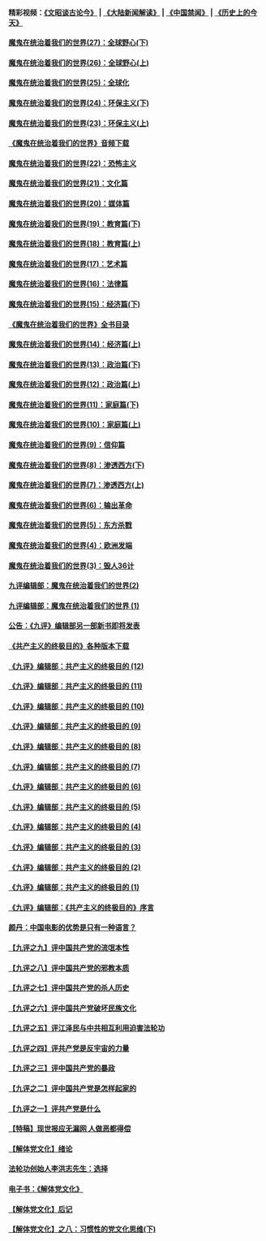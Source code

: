 #### 精彩视频：[《文昭谈古论今》](https://github.com/gfw-breaker/wenzhao/blob/master/README.md?t=12271231) | [《大陆新闻解读》](https://github.com/gfw-breaker/ntdtv-comedy/blob/master/README.md?t=12271231) | [《中国禁闻》](https://github.com/gfw-breaker/ntdtv-news/blob/master/README.md?t=12271231) | [《历史上的今天》](https://github.com/gfw-breaker/today-in-history/blob/master/README.md?t=12271231) 

#### [魔鬼在统治着我们的世界(27)：全球野心(下)](../pages/nsc422/n10928319.md?t=12271231) 

#### [魔鬼在统治着我们的世界(26)：全球野心(上)](../pages/nsc422/n10900318.md?t=12271231) 

#### [魔鬼在统治着我们的世界(25)：全球化](../pages/nsc422/n10788205.md?t=12271231) 

#### [魔鬼在统治着我们的世界(24)：环保主义(下)](../pages/nsc422/n10695307.md?t=12271231) 

#### [魔鬼在统治着我们的世界(23)：环保主义(上)](../pages/nsc422/n10688613.md?t=12271231) 

#### [《魔鬼在统治着我们的世界》音频下载](../pages/nsc422/n10635553.md?t=12271231) 

#### [魔鬼在统治着我们的世界(22)：恐怖主义](../pages/nsc422/n10614727.md?t=12271231) 

#### [魔鬼在统治着我们的世界(21)：文化篇](../pages/nsc422/n10597706.md?t=12271231) 

#### [魔鬼在统治着我们的世界(20)：媒体篇](../pages/nsc422/n10586579.md?t=12271231) 

#### [魔鬼在统治着我们的世界(19)：教育篇(下)](../pages/nsc422/n10564808.md?t=12271231) 

#### [魔鬼在统治着我们的世界(18)：教育篇(上)](../pages/nsc422/n10526970.md?t=12271231) 

#### [魔鬼在统治着我们的世界(17)：艺术篇](../pages/nsc422/n10499093.md?t=12271231) 

#### [魔鬼在统治着我们的世界(16)：法律篇](../pages/nsc422/n10485969.md?t=12271231) 

#### [魔鬼在统治着我们的世界(15)：经济篇(下)](../pages/nsc422/n10469975.md?t=12271231) 

#### [《魔鬼在统治着我们的世界》全书目录](../pages/nsc422/n10464261.md?t=12271231) 

#### [魔鬼在统治着我们的世界(14)：经济篇(上)](../pages/nsc422/n10457370.md?t=12271231) 

#### [魔鬼在统治着我们的世界(13)：政治篇(下)](../pages/nsc422/n10448270.md?t=12271231) 

#### [魔鬼在统治着我们的世界(12)：政治篇(上)](../pages/nsc422/n10444576.md?t=12271231) 

#### [魔鬼在统治着我们的世界(11)：家庭篇(下)](../pages/nsc422/n10440961.md?t=12271231) 

#### [魔鬼在统治着我们的世界(10)：家庭篇(上)](../pages/nsc422/n10435448.md?t=12271231) 

#### [魔鬼在统治着我们的世界(9)：信仰篇](../pages/nsc422/n10432159.md?t=12271231) 

#### [魔鬼在统治着我们的世界(8)：渗透西方(下)](../pages/nsc422/n10429603.md?t=12271231) 

#### [魔鬼在统治着我们的世界(7)：渗透西方(上)](../pages/nsc422/n10426013.md?t=12271231) 

#### [魔鬼在统治着我们的世界(6)：输出革命](../pages/nsc422/n10421536.md?t=12271231) 

#### [魔鬼在统治着我们的世界(5)：东方杀戮](../pages/nsc422/n10417707.md?t=12271231) 

#### [魔鬼在统治着我们的世界(4)：欧洲发端](../pages/nsc422/n10414890.md?t=12271231) 

#### [魔鬼在统治着我们的世界(3)：毁人36计](../pages/nsc422/n10411583.md?t=12271231) 

#### [九评编辑部：魔鬼在统治着我们的世界(2)](../pages/nsc422/n10410036.md?t=12271231) 

#### [九评编辑部：魔鬼在统治着我们的世界 (1)](../pages/nsc422/n10406825.md?t=12271231) 

#### [公告：《九评》编辑部另一部新书即将发表](../pages/nsc422/n10405104.md?t=12271231) 

#### [《共产主义的终极目的》各种版本下载](../pages/nsc422/n10022138.md?t=12271231) 

#### [《九评》编辑部：共产主义的终极目的 (12)](../pages/nsc422/n9933272.md?t=12271231) 

#### [《九评》编辑部：共产主义的终极目的 (11)](../pages/nsc422/n9924973.md?t=12271231) 

#### [《九评》编辑部：共产主义的终极目的 (10)](../pages/nsc422/n9920883.md?t=12271231) 

#### [《九评》编辑部：共产主义的终极目的 (9)](../pages/nsc422/n9916363.md?t=12271231) 

#### [《九评》编辑部：共产主义的终极目的 (8)](../pages/nsc422/n9912488.md?t=12271231) 

#### [《九评》编辑部：共产主义的终极目的 (7)](../pages/nsc422/n9901176.md?t=12271231) 

#### [《九评》编辑部：共产主义的终极目的 (6)](../pages/nsc422/n9899359.md?t=12271231) 

#### [《九评》编辑部：共产主义的终极目的 (5)](../pages/nsc422/n9893174.md?t=12271231) 

#### [《九评》编辑部：共产主义的终极目的 (4)](../pages/nsc422/n9891246.md?t=12271231) 

#### [《九评》编辑部：共产主义的终极目的 (3)](../pages/nsc422/n9879879.md?t=12271231) 

#### [《九评》编辑部：共产主义的终极目的 (2)](../pages/nsc422/n9876205.md?t=12271231) 

#### [《九评》编辑部：共产主义的终极目的 (1)](../pages/nsc422/n9865857.md?t=12271231) 

#### [《九评》编辑部：《共产主义的终极目的》序言](../pages/nsc422/n9862666.md?t=12271231) 

#### [颜丹：中国电影的优势是只有一种语言？](../pages/nsc422/n9583062.md?t=12271231) 

#### [【九评之九】评中国共产党的流氓本性](../pages/nsc422/n737542.md?t=12271231) 

#### [【九评之八】评中国共产党的邪教本质](../pages/nsc422/n735942.md?t=12271231) 

#### [【九评之七】评中国共产党的杀人历史](../pages/nsc422/n733806.md?t=12271231) 

#### [【九评之六】评中国共产党破坏民族文化](../pages/nsc422/n731667.md?t=12271231) 

#### [【九评之五】评江泽民与中共相互利用迫害法轮功](../pages/nsc422/n730058.md?t=12271231) 

#### [【九评之四】评共产党是反宇宙的力量](../pages/nsc422/n727814.md?t=12271231) 

#### [【九评之三】评中国共产党的暴政](../pages/nsc422/n725597.md?t=12271231) 

#### [【九评之二】评中国共产党是怎样起家的](../pages/nsc422/n723946.md?t=12271231) 

#### [【九评之一】评共产党是什么](../pages/nsc422/n722529.md?t=12271231) 

#### [【特稿】现世报应无漏网 人做恶都得偿](../pages/nsc422/n4215167.md?t=12271231) 

#### [【解体党文化】绪论](../pages/nsc422/n1449356.md?t=12271231) 

#### [法轮功创始人李洪志先生：选择](../pages/nsc422/n3580738.md?t=12271231) 

#### [电子书：《解体党文化》](../pages/nsc422/n1573484.md?t=12271231) 

#### [【解体党文化】后记](../pages/nsc422/n1531999.md?t=12271231) 

#### [【解体党文化】之八：习惯性的党文化思维(下)](../pages/nsc422/n1526477.md?t=12271231) 

